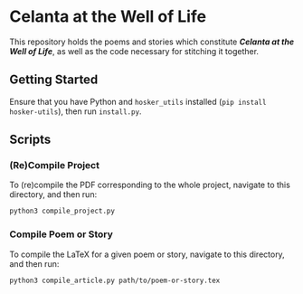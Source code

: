 # Celanta at the Well of Life

This repository holds the poems and stories which constitute ***Celanta at the Well of Life***, as well as the code necessary for stitching it together.

## Getting Started

Ensure that you have Python and `hosker_utils` installed (`pip install hosker-utils`), then run `install.py`.

## Scripts

### (Re)Compile Project

To (re)compile the PDF corresponding to the whole project, navigate to this directory, and then run:

```sh
python3 compile_project.py
```

### Compile Poem or Story

To compile the LaTeX for a given poem or story, navigate to this directory, and then run:

```sh
python3 compile_article.py path/to/poem-or-story.tex
```
